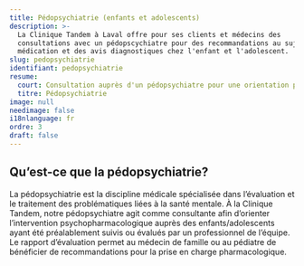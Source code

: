 ```yaml
---
title: Pédopsychiatrie (enfants et adolescents)
description: >-
  La Clinique Tandem à Laval offre pour ses clients et médecins des
  consultations avec un pédopscychiatre pour des recommandations au sujet de la
  médication et des avis diagnostiques chez l'enfant et l'adolescent.
slug: pedopsychiatrie
identifiant: pedopsychiatrie
resume:
  court: Consultation auprès d'un pédopsychiatre pour une orientation pharmacologique
  titre: Pédopsychiatrie
image: null
needimage: false
i18nlanguage: fr
ordre: 3
draft: false
---
```


## Qu’est-ce que la pédopsychiatrie?
 
La pédopsychiatrie est la discipline médicale spécialisée dans l’évaluation et le traitement des problématiques liées à la santé mentale. À la Clinique Tandem, notre pédopsychiatre agit comme consultante afin d’orienter l’intervention psychopharmacologique auprès des enfants/adolescents ayant été préalablement suivis ou évalués par un professionnel de l’équipe. Le rapport d’évaluation permet au médecin de famille ou au pédiatre de bénéficier de recommandations pour la prise en charge pharmacologique.







